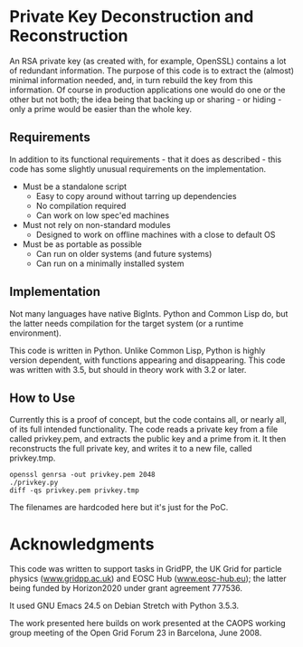 # Private Key Deconstruction and Reconstruction

An RSA private key (as created with, for example, OpenSSL) contains a
lot of redundant information.  The purpose of this code is to extract
the (almost) minimal information needed, and, in turn rebuild the key
from this information.  Of course in production applications one would
do one or the other but not both; the idea being that backing up or
sharing - or hiding - only a prime would be easier than the whole key.

## Requirements

In addition to its functional requirements - that it does as described -
this code has some slightly unusual requirements on the
implementation.

- Must be a standalone script
  - Easy to copy around without tarring up dependencies
  - No compilation required
  - Can work on low spec'ed machines
- Must not rely on non-standard modules
  - Designed to work on offline machines with a close to default OS
- Must be as portable as possible
  - Can run on older systems (and future systems)
  - Can run on a minimally installed system

## Implementation

Not many languages have native BigInts.  Python and Common Lisp do,
but the latter needs compilation for the target system (or a runtime
environment).

This code is written in Python.  Unlike Common Lisp, Python is highly
version dependent, with functions appearing and disappearing.  This
code was written with 3.5, but should in theory work with 3.2 or
later.

## How to Use

Currently this is a proof of concept, but the code contains all, or
nearly all, of its full intended functionality.  The code reads a
private key from a file called privkey.pem, and extracts the public
key and a prime from it.  It then reconstructs the full private key,
and writes it to a new file, called privkey.tmp.

    openssl genrsa -out privkey.pem 2048
	./privkey.py
	diff -qs privkey.pem privkey.tmp

The filenames are hardcoded here but it's just for the PoC.

# Acknowledgments

This code was written to support tasks in GridPP, the UK Grid for
particle physics (www.gridpp.ac.uk) and EOSC Hub (www.eosc-hub.eu);
the latter being funded by Horizon2020 under grant agreement 777536.

It used GNU Emacs 24.5 on Debian Stretch with Python 3.5.3.

The work presented here builds on work presented at the CAOPS working
group meeting of the Open Grid Forum 23 in Barcelona, June 2008.
